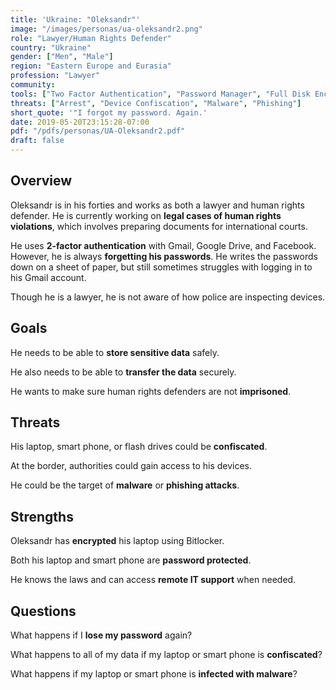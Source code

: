 ```yaml
---
title: 'Ukraine: "Oleksandr"'
image: "/images/personas/ua-oleksandr2.png"
role: "Lawyer/Human Rights Defender"
country: "Ukraine"
gender: ["Men", "Male"]
region: "Eastern Europe and Eurasia"
profession: "Lawyer"
community:
tools: ["Two Factor Authentication", "Password Manager", "Full Disk Encryption"]
threats: ["Arrest", "Device Confiscation", "Malware", "Phishing"]
short_quote: '"I forgot my password. Again.'
date: 2019-05-20T23:15:28-07:00
pdf: "/pdfs/personas/UA-Oleksandr2.pdf"
draft: false
---
```


## Overview

Oleksandr is in his forties and works as both a lawyer and human rights defender. He is currently working on **legal cases of human rights violations**, which involves preparing documents for international courts.

He uses **2-factor authentication** with Gmail, Google Drive, and Facebook. However, he is always **forgetting his passwords**. He writes the passwords down on a sheet of paper, but still sometimes struggles with logging in to his Gmail account.

Though he is a lawyer, he is not aware of how police are inspecting devices.


## Goals

He needs to be able to **store sensitive data** safely.

He also needs to be able to **transfer the data** securely.

He wants to make sure human rights defenders are not **imprisoned**.


## Threats

His laptop, smart phone, or flash drives could be **confiscated**.

At the border, authorities could gain access to his devices.

He could be the target of **malware** or **phishing attacks**.


## Strengths

Oleksandr has **encrypted** his laptop using Bitlocker.

Both his laptop and smart phone are **password protected**.

He knows the laws and can access **remote IT support** when needed.


## Questions

What happens if I **lose my password** again?

What happens to all of my data if my laptop or smart phone is **confiscated**?

What happens if my laptop or smart phone is **infected with malware**?
